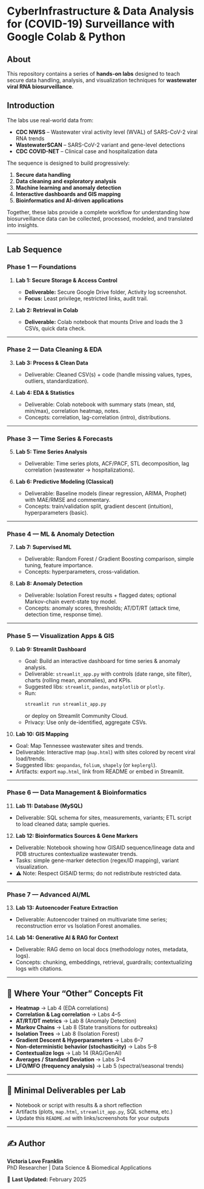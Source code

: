 # CyberInfrastructure & Data Analysis for (COVID-19) Surveillance with Google Colab & Python

## About
This repository contains a series of **hands-on labs** designed to teach secure data handling, analysis, and visualization techniques for **wastewater viral RNA biosurveillance**.  

## Introduction
The labs use real-world data from:
- **CDC NWSS** – Wastewater viral activity level (WVAL) of SARS-CoV-2 viral RNA trends  
- **WastewaterSCAN** – SARS-CoV-2 variant and gene-level detections  
- **CDC COVID-NET** – Clinical case and hospitalization data  

The sequence is designed to build progressively:
1. **Secure data handling**  
2. **Data cleaning and exploratory analysis**  
3. **Machine learning and anomaly detection**  
4. **Interactive dashboards and GIS mapping**  
5. **Bioinformatics and AI-driven applications**  

Together, these labs provide a complete workflow for understanding how biosurveillance data can be collected, processed, modeled, and translated into insights.

---

## Lab Sequence 

### Phase 1 — Foundations
1. **Lab 1: Secure Storage & Access Control**  
   - **Deliverable:** Secure Google Drive folder, Activity log screenshot.  
   - **Focus:** Least privilege, restricted links, audit trail.  

2. **Lab 2: Retrieval in Colab**  
   - **Deliverable:** Colab notebook that mounts Drive and loads the 3 CSVs, quick data check.  

---

### Phase 2 — Data Cleaning & EDA
3. **Lab 3: Process & Clean Data**  
   - Deliverable: Cleaned CSV(s) + code (handle missing values, types, outliers, standardization).  

4. **Lab 4: EDA & Statistics**  
   - Deliverable: Colab notebook with summary stats (mean, std, min/max), correlation heatmap, notes.  
   - Concepts: correlation, lag-correlation (intro), distributions.  

---

### Phase 3 — Time Series & Forecasts
5. **Lab 5: Time Series Analysis**  
   - Deliverable: Time series plots, ACF/PACF, STL decomposition, lag correlation (wastewater → hospitalizations).  

6. **Lab 6: Predictive Modeling (Classical)**  
   - Deliverable: Baseline models (linear regression, ARIMA, Prophet) with MAE/RMSE and commentary.  
   - Concepts: train/validation split, gradient descent (intuition), hyperparameters (basic).  

---

### Phase 4 — ML & Anomaly Detection
7. **Lab 7: Supervised ML**  
   - Deliverable: Random Forest / Gradient Boosting comparison, simple tuning, feature importance.  
   - Concepts: hyperparameters, cross-validation.  

8. **Lab 8: Anomaly Detection**  
   - Deliverable: Isolation Forest results + flagged dates; optional Markov-chain event-state toy model.  
   - Concepts: anomaly scores, thresholds; AT/DT/RT (attack time, detection time, response time).  

---

### Phase 5 — Visualization Apps & GIS
9. **Lab 9: Streamlit Dashboard**  
   - Goal: Build an interactive dashboard for time series & anomaly analysis.  
   - Deliverable: `streamlit_app.py` with controls (date range, site filter), charts (rolling mean, anomalies), and KPIs.  
   - Suggested libs: `streamlit`, `pandas`, `matplotlib` or `plotly`.  
   - Run:  
     ```bash
     streamlit run streamlit_app.py
     ```  
     or deploy on Streamlit Community Cloud.  
   - Privacy: Use only de-identified, aggregate CSVs.  

10. **Lab 10: GIS Mapping**  
   - Goal: Map Tennessee wastewater sites and trends.  
   - Deliverable: Interactive map (`map.html`) with sites colored by recent viral load/trends.  
   - Suggested libs: `geopandas`, `folium`, `shapely` (or `keplergl`).  
   - Artifacts: export `map.html`, link from README or embed in Streamlit.  

---

### Phase 6 — Data Management & Bioinformatics
11. **Lab 11: Database (MySQL)**  
   - Deliverable: SQL schema for sites, measurements, variants; ETL script to load cleaned data; sample queries.  

12. **Lab 12: Bioinformatics Sources & Gene Markers**  
   - Deliverable: Notebook showing how GISAID sequence/lineage data and PDB structures contextualize wastewater trends.  
   - Tasks: simple gene-marker detection (regex/ID mapping), variant visualization.  
   - ⚠️ Note: Respect GISAID terms; do not redistribute restricted data.  

---

### Phase 7 — Advanced AI/ML
13. **Lab 13: Autoencoder Feature Extraction**  
   - Deliverable: Autoencoder trained on multivariate time series; reconstruction error vs Isolation Forest anomalies.  

14. **Lab 14: Generative AI & RAG for Context**  
   - Deliverable: RAG demo on local docs (methodology notes, metadata, logs).  
   - Concepts: chunking, embeddings, retrieval, guardrails; contextualizing logs with citations.  

---

## 🔧 Where Your “Other” Concepts Fit
- **Heatmap** → Lab 4 (EDA correlations)  
- **Correlation & Lag correlation** → Labs 4–5  
- **AT/RT/DT metrics** → Lab 8 (Anomaly Detection)  
- **Markov Chains** → Lab 8 (State transitions for outbreaks)  
- **Isolation Trees** → Lab 8 (Isolation Forest)  
- **Gradient Descent & Hyperparameters** → Labs 6–7  
- **Non-deterministic behavior (stochasticity)** → Labs 5–8  
- **Contextualize logs** → Lab 14 (RAG/GenAI)  
- **Averages / Standard Deviation** → Labs 3–4  
- **LFO/MFO (frequency analysis)** → Lab 5 (spectral/seasonal trends)  

---

## 🎯 Minimal Deliverables per Lab
- Notebook or script with results & a short reflection  
- Artifacts (plots, `map.html`, `streamlit_app.py`, SQL schema, etc.)  
- Update this `README.md` with links/screenshots for your outputs  

---

## ✍️ Author
**Victoria Love Franklin**  
PhD Researcher | Data Science & Biomedical Applications  

📅 **Last Updated:** February 2025
